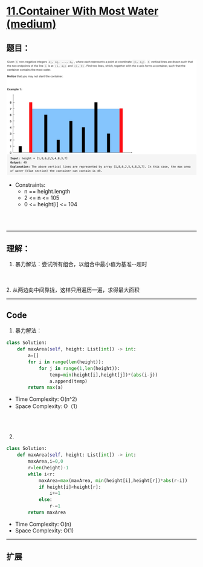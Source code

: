 # [11.Container With Most Water (medium)](https://leetcode-cn.com/problems/container-with-most-water/)
## 题目：
![s](img/11-1.png)

* Constraints:
  * n == height.length
  * 2 <= n <= 105
  * 0 <= height[i] <= 104
<br>
<br>

--------------------------------
## 理解：
1. 暴力解法：尝试所有组合，以组合中最小值为基准--超时
<br>
<br>
2. 从两边向中间靠拢，这样只用遍历一遍，求得最大面积

--------------------------------
## Code
1. 暴力解法：
```python
class Solution:
    def maxArea(self, height: List[int]) -> int:
        a=[]
        for i in range(len(height)):
            for j in range(1,len(height)):
                temp=min(height[i],height[j])*(abs(i-j))
                a.append(temp)
        return max(a)
```
- Time Complexity: O(n^2)
- Space Complexity: O（1）

<br>
<br>

2.
```python
class Solution:
    def maxArea(self, height: List[int]) -> int:
        maxArea,i=0,0
        r=len(height)-1
        while i<r:
            maxArea=max(maxArea, min(height[i],height[r])*abs(r-i))
            if height[i]<height[r]:
                i+=1
            else:
                r-=1
        return maxArea
```
- Time Complexity: O(n)
- Space Complexity: O(1)

--------------------------------
## 扩展